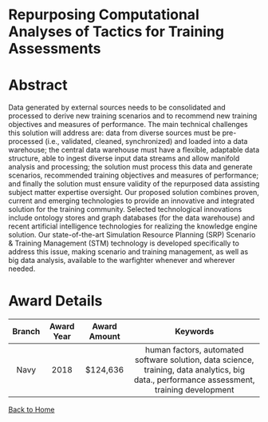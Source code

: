 
Repurposing Computational Analyses of Tactics for Training Assessments
======================================================================

# Abstract


Data generated by external sources needs to be consolidated and processed to derive new training scenarios and to recommend new training objectives and measures of performance. The main technical challenges this solution will address are: data from diverse sources must be pre-processed (i.e., validated, cleaned, synchronized) and loaded into a data warehouse; the central data warehouse must have a flexible, adaptable data structure, able to ingest diverse input data streams and allow manifold analysis and processing; the solution must process this data and generate scenarios, recommended training objectives and measures of performance; and finally the solution must ensure validity of the repurposed data assisting subject matter expertise oversight. Our proposed solution combines proven, current and emerging technologies to provide an innovative and integrated solution for the training community. Selected technological innovations include ontology stores and graph databases (for the data warehouse) and recent artificial intelligence technologies for realizing the knowledge engine solution. Our state-of-the-art Simulation Resource Planning (SRP) Scenario & Training Management (STM) technology is developed specifically to address this issue, making scenario and training management, as well as big data analysis, available to the warfighter whenever and wherever needed.  

# Award Details

|Branch|Award Year|Award Amount|Keywords|
| :---: | :---: | :---: | :---: |
|Navy|2018|$124,636|human factors, automated software solution, data science, training, data analytics, big data., performance assessment, training development|
  
  


[Back to Home](https://github.com/chrischow/dod_sbir_awards/JH/#2001)